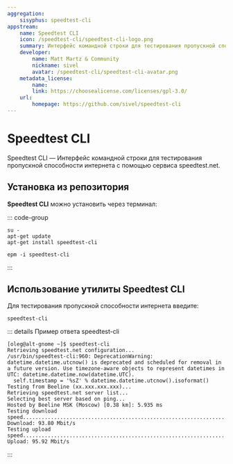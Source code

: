 ```yaml
---
aggregation:
    sisyphus: speedtest-cli
appstream:
    name: Speedtest CLI
    icon: /speedtest-cli/speedtest-cli-logo.png
    summary: Интерфейс командной строки для тестирования пропускной способности интернета с помощью сервиса speedtest.net.
    developer:
        name: Matt Martz & Community
        nickname: sivel
        avatar: /speedtest-cli/speedtest-cli-avatar.png
    metadata_license:
        name:
        link: https://choosealicense.com/licenses/gpl-3.0/
    url:
        homepage: https://github.com/sivel/speedtest-cli
---
```


# Speedtest CLI

Speedtest CLI — Интерфейс командной строки для тестирования пропускной способности интернета с помощью сервиса speedtest.net.

## Установка из репозитория

**Speedtest CLI** можно установить через терминал:

::: code-group

```shell[apt-get]
su -
apt-get update
apt-get install speedtest-cli
```

```shell[epm]
epm -i speedtest-cli
```

:::

## Использование утилиты Speedtest CLI

Для тестирования пропускной способности интернета введите:

```shell
speedtest-cli
```

::: details Пример ответа speedtest-cli

```shell
[oleg@alt-gnome ~]$ speedtest-cli
Retrieving speedtest.net configuration...
/usr/bin/speedtest-cli:960: DeprecationWarning: datetime.datetime.utcnow() is deprecated and scheduled for removal in a future version. Use timezone-aware objects to represent datetimes in UTC: datetime.datetime.now(datetime.UTC).
  self.timestamp = '%sZ' % datetime.datetime.utcnow().isoformat()
Testing from Beeline (xx.xxx.xxx.xxx)...
Retrieving speedtest.net server list...
Selecting best server based on ping...
Hosted by Beeline MSK (Moscow) [0.38 km]: 5.935 ms
Testing download speed................................................................................
Download: 93.80 Mbit/s
Testing upload speed......................................................................................................
Upload: 95.92 Mbit/s

```

:::
